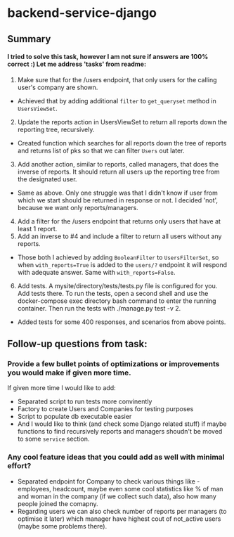 # backend-service-django

## Summary 

#### I tried to solve this task, however I am not sure if answers are 100% correct :) Let me address 'tasks' from readme:

1. Make sure that for the /users endpoint, that only users for the calling user's company are shown.
- Achieved that by adding additional `filter` to `get_queryset` method in `UsersViewSet`.

2. Update the reports action in UsersViewSet to return all reports down the reporting tree, recursively.
- Created function which searches for all reports down the tree of reports and returns list of pks so that we can filter `Users` out later.

3. Add another action, similar to reports, called managers, that does the inverse of reports. It should return all users up the reporting tree from the designated user.
- Same as above. Only one struggle was that I didn't know if user from which we start should be returned in response or not. I decided 'not', because we want only reports/managers.

4. Add a filter for the /users endpoint that returns only users that have at least 1 report.
5. Add an inverse to #4 and include a filter to return all users without any reports.
- Those both I achieved by adding `BooleanFilter` to `UsersFilterSet`, so when `with_reports=True` is added to the `users/?` endpoint it will respond with adequate answer. Same with `with_reports=False`. 

6. Add tests. A mysite/directory/tests/tests.py file is configured for you. Add tests there. To run the tests, open a second shell and use the docker-compose exec directory bash command to enter the running container. Then run the tests with ./manage.py test -v 2.
- Added tests for some 400 responses, and scenarios from above points. 


## Follow-up questions from task:

### Provide a few bullet points of optimizations or improvements you would make if given more time.
If given more time I would like to add:
- Separated script to run tests more convinently
- Factory to create Users and Companies for testing purposes 
- Script to populate db executable easier 
- And I would like to think (and check some Django related stuff) if maybe functions to find recursively reports and managers shoudn't be moved to some `service` section. 

### Any cool feature ideas that you could add as well with minimal effort?
- Separated endpoint for Company to check various things like - employees, headcount, maybe even some cool statistics like % of man and woman in the company (if we collect such data), also how many people joined the comapny. 
- Regarding users we can also check number of reports per managers (to optimise it later) which manager have highest cout of not_active users (maybe some problems there). 
